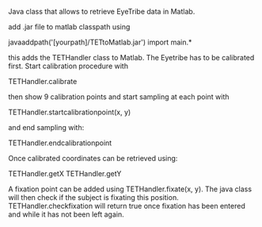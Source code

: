 Java class that allows to retrieve EyeTribe data in Matlab.

add .jar file to matlab classpath using

javaaddpath('[yourpath]/TETtoMatlab.jar')
import main.*

this adds the TETHandler class to Matlab. The Eyetribe has to be calibrated first.
Start calibration procedure with

TETHandler.calibrate

then show 9 calibration points and start sampling at each point with

TETHandler.startcalibrationpoint(x, y)

and end sampling with:

TETHandler.endcalibrationpoint

Once calibrated coordinates can be retrieved using:

TETHandler.getX
TETHandler.getY

A fixation point can be added using TETHandler.fixate(x, y). The java class will then check if the subject
is fixating this position.
TETHandler.checkfixation will return true once fixation has been entered and while it has not been left again.